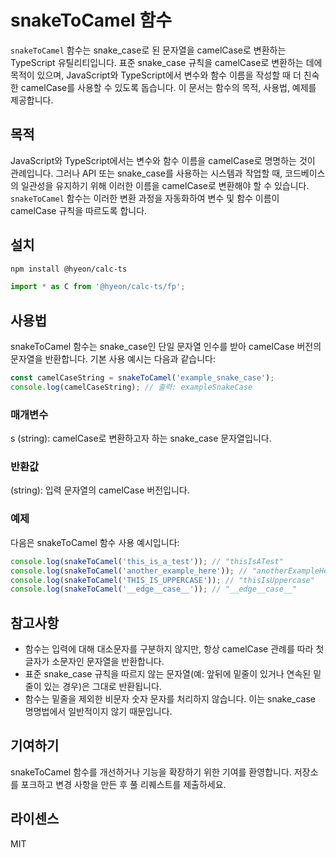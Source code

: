 # snakeToCamel 함수

`snakeToCamel` 함수는 snake_case로 된 문자열을 camelCase로 변환하는 TypeScript 유틸리티입니다. 표준 snake_case 규칙을 camelCase로 변환하는 데에 목적이 있으며, JavaScript와 TypeScript에서 변수와 함수 이름을 작성할 때 더 친숙한 camelCase를 사용할 수 있도록 돕습니다. 이 문서는 함수의 목적, 사용법, 예제를 제공합니다.

## 목적

JavaScript와 TypeScript에서는 변수와 함수 이름을 camelCase로 명명하는 것이 관례입니다. 그러나 API 또는 snake_case를 사용하는 시스템과 작업할 때, 코드베이스의 일관성을 유지하기 위해 이러한 이름을 camelCase로 변환해야 할 수 있습니다. `snakeToCamel` 함수는 이러한 변환 과정을 자동화하여 변수 및 함수 이름이 camelCase 규칙을 따르도록 합니다.

## 설치

```sh
npm install @hyeon/calc-ts
```

```ts
import * as C from '@hyeon/calc-ts/fp';
```

## 사용법

snakeToCamel 함수는 snake_case인 단일 문자열 인수를 받아 camelCase 버전의 문자열을 반환합니다. 기본 사용 예시는 다음과 같습니다:

```ts
const camelCaseString = snakeToCamel('example_snake_case');
console.log(camelCaseString); // 출력: exampleSnakeCase
```

### 매개변수

s (string): camelCase로 변환하고자 하는 snake_case 문자열입니다.

### 반환값

(string): 입력 문자열의 camelCase 버전입니다.

### 예제

다음은 snakeToCamel 함수 사용 예시입니다:

```typescript
console.log(snakeToCamel('this_is_a_test')); // "thisIsATest"
console.log(snakeToCamel('another_example_here')); // "anotherExampleHere"
console.log(snakeToCamel('THIS_IS_UPPERCASE')); // "thisIsUppercase"
console.log(snakeToCamel('__edge__case__')); // "__edge__case__"
```

## 참고사항

- 함수는 입력에 대해 대소문자를 구분하지 않지만, 항상 camelCase 관례를 따라 첫 글자가 소문자인 문자열을 반환합니다.
- 표준 snake_case 규칙을 따르지 않는 문자열(예: 앞뒤에 밑줄이 있거나 연속된 밑줄이 있는 경우)은 그대로 반환됩니다.
- 함수는 밑줄을 제외한 비문자 숫자 문자를 처리하지 않습니다. 이는 snake_case 명명법에서 일반적이지 않기 때문입니다.

## 기여하기

snakeToCamel 함수를 개선하거나 기능을 확장하기 위한 기여를 환영합니다. 저장소를 포크하고 변경 사항을 만든 후 풀 리퀘스트를 제출하세요.

## 라이센스

MIT